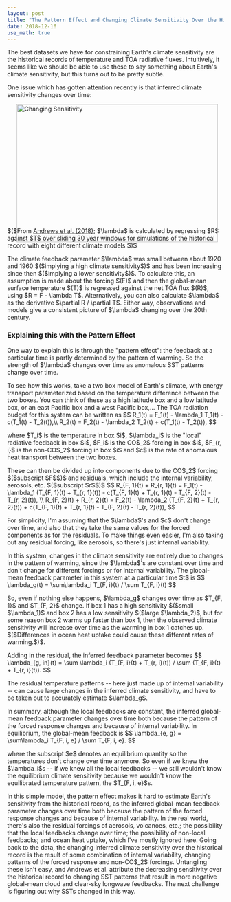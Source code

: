 ```yaml
---
layout: post
title: "The Pattern Effect and Changing Climate Sensitivity Over the Historical Record"
date: 2018-12-16
use_math: true
---
```


<p>The best datasets we have for constraining Earth's climate sensitivity are the historical records of temperature and TOA radiative fluxes. Intuitively, it seems like we should be able to use these to say something about Earth's climate sensitivity, but this turns out to be pretty subtle.</p>

<p>One issue which has gotten attention recently is that inferred climate sensitivity changes over time:</p>

<img src="http://nicklutsko.github.io/notes/images/changing_sensitivity.png" alt="Changing Sensitivity" style="position:absolute; left:250px; width:468px;height:321px;" class="center">
<br /><br /><br /><br /><br /><br /><br /><br /><br /><br /><br /><br /><br /><br /><br /><br />
<p>$($From <a href="https://agupubs.onlinelibrary.wiley.com/doi/abs/10.1029/2018GL078887">Andrews et al. (2018)</a>; $\lambda$ is calculated by regressing $R$ against $T$ over sliding 30 year windows for simulations of the historical record with eight different climate models.$)$</p>

<p>The climate feedback parameter $\lambda$ was small between about 1920 and 1960 $($implying a high climate sensitivity$)$ and has been increasing since then $($implying a lower sensitivity$)$. To calculate this, an assumption is made about the forcing $(F)$ and then the global-mean surface temperature $(T)$ is regressed against the net TOA flux $(R)$, using $R = F - \lambda T$. Alternatively, you can also calculate $\lambda$ as the derivative $\partial R / \partial T$. Either way, observations and models give a consistent picture of $\lambda$ changing over the 20th century.</p>

<h3>Explaining this with the Pattern Effect</h3>

<p>One way to explain this is through the "pattern effect": the feedback at a particular time is partly determined by the pattern of warming. So the strength of $\lambda$ changes over time as anomalous SST patterns change over time.</p> 

<p>To see how this works, take a two box model of Earth's climate, with energy transport parameterized based on the temperature difference between the two boxes. You can think of these as a high latitude box and a low latitude box, or an east Pacific box and a west Pacific box,... The TOA radiation budget for this system can be written as
$$
R_1(t) = F_1(t) - \lambda_1 T_1(t) - c(T_1(t) - T_2(t)),\\
R_2(t) = F_2(t) - \lambda_2 T_2(t) + c(T_1(t) - T_2(t)),
$$
<p>where $T_i$ is the temperature in box $i$, $\lambda_i$ is the "local" radiative feedback in box $i$, $F_i$ is the CO$_2$ forcing in box $i$, $F_{r, i}$ is the non-CO$_2$ forcing in box $i$ and $c$ is the rate of anomalous heat transport between the two boxes. 

<p>These can then be divided up into components due to the CO$_2$ forcing $($subscript $F$$)$ and residuals, which include the internal variability, aerosols, etc. $($subscript $r$$)$
$$
R_{F, 1}(t) + R_{r, 1}(t) = F_1(t) - \lambda_1 (T_{F, 1}(t) + T_{r, 1}(t)) - c(T_{F, 1}(t) + T_{r, 1}(t) - T_{F, 2}(t) - T_{r, 2}(t)), \\
R_{F, 2}(t) + R_{r, 2}(t) = F_2(t) - \lambda_2 (T_{F, 2}(t) + T_{r, 2}(t)) + c(T_{F, 1}(t) + T_{r, 1}(t) - T_{F, 2}(t) - T_{r, 2}(t)),
$$
<p>For simplicity, I'm assuming that the $\lambda$'s and $c$ don't change over time, and also that they take the same values for the forced components as for the residuals. To make things even easier, I'm also taking out any residual forcing, like aerosols, so there's just internal variability.</p> 

<p>In this system, changes in the climate sensitivity are entirely due to changes in the pattern of warming, since the $\lambda$'s are constant over time and don't change for different forcings or for internal variability. The global-mean feedback parameter in this system at a particular time $t$ is
$$
\lambda_g(t) = \sum\lambda_i T_{F, i}(t) / \sum T_{F, i}(t)
$$
<p>So, even if nothing else happens, $\lambda_g$ changes over time as $T_{F, 1}$ and $T_{F, 2}$ change. If box 1 has a high sensitivity $($small $\lambda_1)$ and box 2 has a low sensitivity $($large $\lambda_2)$, but for some reason box 2 warms up faster than box 1, then the observed climate sensitivity will increase over time as the warming in box 1 catches up. $($Differences in ocean heat uptake could cause these different rates of warming.$)$.</p>

<p>Adding in the residual, the inferred feedback parameter becomes
$$
\lambda_{g, in}(t) = \sum \lambda_i (T_{F, i}(t) + T_{r, i}(t)) / \sum (T_{F, i}(t) + T_{r, i}(t)).
$$
<p>The residual temperature patterns -- here just made up of internal variability -- can cause large changes in the inferred climate sensitivity, and have to be taken out to accurately estimate $\lambda_g$.</p>

<p>In summary, although the local feedbacks are constant, the inferred global-mean feedback parameter changes over time both because the pattern of the forced response changes and because of internal variability. In equilibrium, the global-mean feedback is
$$
\lambda_{e, g} = \sum\lambda_i T_{F, i, e} / \sum T_{F, i, e}.
$$
<p>where the subscript $e$ denotes an equilibrium quantity so the temperatures don't change over time anymore. So even if we knew the $\lambda_i$s -- if we knew all the local feedbacks -- we still wouldn't know the equilibrium climate sensitivity because we wouldn't know the equilibrated temperature pattern, the $T_{F, i, e}$s.</p>

<p>In this simple model, the pattern effect makes it hard to estimate Earth's sensitivity from the historical record, as the inferred global-mean feedback parameter changes over time both because the pattern of the forced response changes and because of internal variability. In the real world, there's also the residual forcings of aerosols, volcanoes, etc.; the possibility that the local feedbacks change over time; the possibility of non-local feedbacks; and ocean heat uptake, which I've mostly ignored here. Going back to the data, the changing inferred climate sensitivity over the historical record is the result of some combination of internal variability, changing patterns of the forced response and non-CO$_2$ forcings. Untangling these isn't easy, and Andrews et al. attribute the decreasing sensitivity over the historical record to changing SST patterns that result in more negative global-mean cloud and clear-sky longwave feedbacks. The next challenge is figuring out why SSTs changed in this way.</p> 














